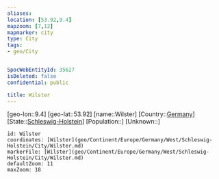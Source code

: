 ```yaml
---
aliases: 
location: [53.92,9.4]
mapzoom: [7,12] 
mapmarker: city 
type: City
tags:
- geo/City


SpocWebEntityId: 35627
isDeleted: false
confidential: public

title: Wilster
---
```

[geo-lon::9.4]
[geo-lat::53.92]
[name::Wilster]
[Country::[Germany](geo/Continent/Europe/Germany.md)]
[State::[Schleswig-Holstein](geo/Continent/Europe/Germany/West/Schleswig-Holstein.md)]
[Population::]
[Unknown::]


```leaflet
id: Wilster
coordinates: [Wilster](geo/Continent/Europe/Germany/West/Schleswig-Holstein/City/Wilster.md)
markerFile: [Wilster](geo/Continent/Europe/Germany/West/Schleswig-Holstein/City/Wilster.md)
defaultZoom: 11 
maxZoom: 18
```



